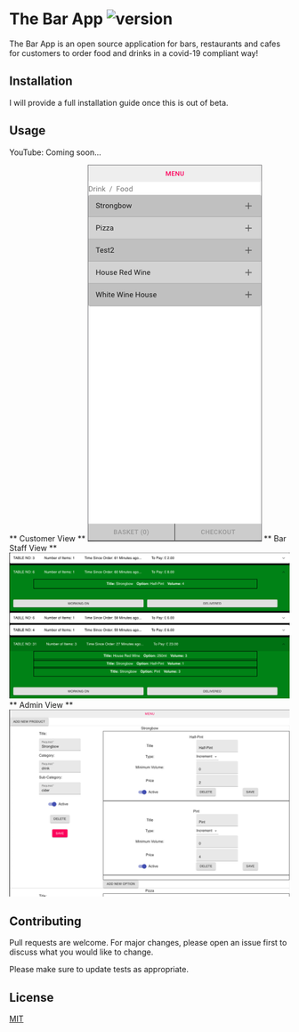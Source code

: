 # The Bar App         ![version](https://img.shields.io/badge/version-0.5.1-yellow.svg)

The Bar App is an open source application for bars, restaurants  and cafes for customers to order food and drinks in a covid-19 compliant way!

## Installation

I will provide a full installation guide once this is out of beta. 

## Usage

YouTube: Coming soon...

** Customer View **
![picture](IMG/CustomerImg.png)
** Bar Staff View **
![picture](IMG/ServerImg.png)
** Admin View **
![picture](IMG/AdminImg.png)

## Contributing
Pull requests are welcome. For major changes, please open an issue first to discuss what you would like to change.

Please make sure to update tests as appropriate.

## License
[MIT](https://choosealicense.com/licenses/mit/)
